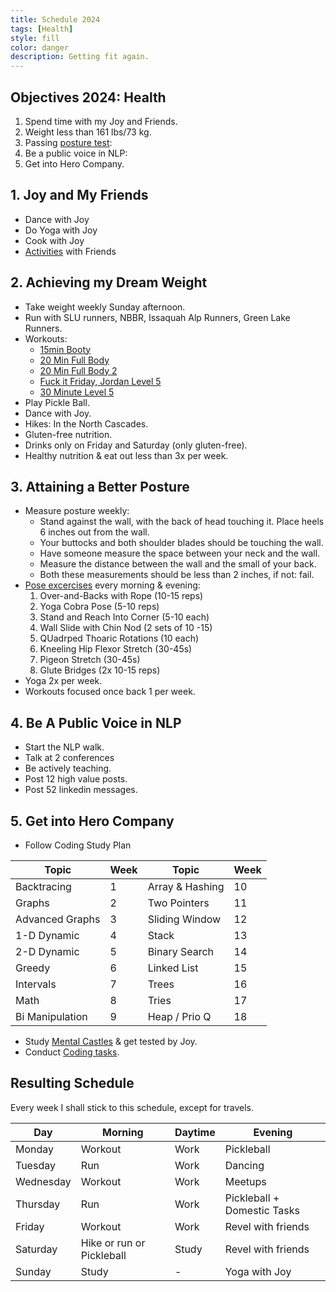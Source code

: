 ```yaml
---
title: Schedule 2024
tags: [Health]
style: fill
color: danger
description: Getting fit again.
---
```


## Objectives 2024: Health 

1. Spend time with my Joy and Friends.
2. Weight less than 161 lbs/73 kg.
3. Passing [posture test](https://www.csiortho.com/blog/2018/november/take-our-posture-test-how-to-tell-if-you-have-ba/#:~:text=Have%20someone%20measure%20the%20space,posture%20and%20a%20curved%20spine.): 
4. Be a public voice in NLP: 
5. Get into Hero Company.

## 1. Joy and My Friends

- Dance with Joy
- Do Yoga with Joy
- Cook with Joy
- [Activities](/posts/activities.md) with Friends

## 2. Achieving my Dream Weight

- Take weight weekly Sunday afternoon.
- Run with SLU runners, NBBR, Issaquah Alp Runners, Green Lake Runners.
- Workouts:
  - [15min Booty](https://youtu.be/p-uUnrCdhR8?si=0_zGzS0lNyQY985u)
  - [20 Min Full Body](https://youtu.be/UBMk30rjy0o?si=ZyDgASXX7F1edu2a)
  - [20 Min Full Body 2](https://youtu.be/Y2eOW7XYWxc?si=Zyg-o-_ZnAfQFQJ-)
  - [Fuck it Friday, Jordan Level 5](https://youtu.be/Un9nePkfdT8?si=NZuXxGfZmo0IG7r4)
  - [30 Minute Level 5](https://youtu.be/eLYxY8ZbRAQ?si=VBTJOZF6UiIzgmSs)
- Play Pickle Ball. 
- Dance with Joy.
- Hikes: In the North Cascades.
- Gluten-free nutrition.
- Drinks only on Friday and Saturday (only gluten-free).
- Healthy nutrition & eat out less than 3x per week.

## 3. Attaining a Better Posture

- Measure posture weekly: 
  - Stand against the wall, with the back of head touching it. Place heels 6 inches out from the wall.
  - Your buttocks and both shoulder blades should be touching the wall. 
  - Have someone measure the space between your neck and the wall. 
  - Measure the distance between the wall and the small of your back.
  - Both these measurements should be less than 2 inches, if not: fail.
- [Pose excercises](https://youtu.be/RqcOCBb4arc?si=pBJbVQREzjnEV5YC) every morning & evening: 
  1. Over-and-Backs with Rope (10-15 reps)
  2. Yoga Cobra Pose (5-10 reps)
  3. Stand and Reach Into Corner (5-10 each)
  4. Wall Slide with Chin Nod (2 sets of 10 -15)
  5. QUadrped Thoaric Rotations (10 each)
  6. Kneeling Hip Flexor Stretch (30-45s)
  7. Pigeon Stretch (30-45s)
  8. Glute Bridges (2x 10-15 reps)
- Yoga 2x per week.
- Workouts focused once back 1 per week.

## 4. Be A Public Voice in NLP

- Start the NLP walk.
- Talk at 2 conferences
- Be actively teaching.
- Post 12 high value posts.
- Post 52 linkedin messages.

## 5. Get into Hero Company

- Follow Coding Study Plan

| Topic           | Week | Topic           | Week |
| --------------- | ---- | --------------- | ---- |
| Backtracing     | 1    | Array & Hashing | 10   |
| Graphs          | 2    | Two Pointers    | 11   |
| Advanced Graphs | 3    | Sliding Window  | 12   |
| 1-D Dynamic     | 4    | Stack           | 13   |
| 2-D Dynamic     | 5    | Binary Search   | 14   |
| Greedy          | 6    | Linked List     | 15   |
| Intervals       | 7    | Trees           | 16   |
| Math            | 8    | Tries           | 17   |
| Bi Manipulation | 9    | Heap / Prio Q   | 18   |

- Study [Mental Castles](/pages/castles) & get tested by Joy.
- Conduct [Coding tasks](/posts/professional-coder.md).

## Resulting Schedule

Every week I shall stick to this schedule, except for travels. 

| Day       | Morning                   | Daytime | Evening                     |
| --------- | ------------------------- | ------- | --------------------------- |
| Monday    | Workout                   | Work    | Pickleball                  |
| Tuesday   | Run                       | Work    | Dancing                     |
| Wednesday | Workout                   | Work    | Meetups                     |
| Thursday  | Run                       | Work    | Pickleball + Domestic Tasks |
| Friday    | Workout                   | Work    | Revel with friends          |
| Saturday  | Hike or run or Pickleball | Study   | Revel with friends          |
| Sunday    | Study                     | -       | Yoga with Joy               |
